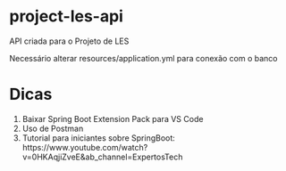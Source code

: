 # project-les-api

API criada para o Projeto de LES<p/>
Necessário alterar resources/application.yml para conexão com o banco 

<h1>Dicas</h1>
<ol>
<li>Baixar Spring Boot Extension Pack para VS Code</li>
<li>Uso de Postman</li>
<li>Tutorial para iniciantes sobre SpringBoot: https://www.youtube.com/watch?v=0HKAqjiZveE&ab_channel=ExpertosTech</li>
</ol>
